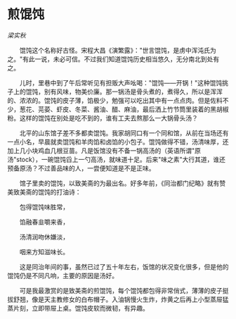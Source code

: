 # 煎馄饨

*梁实秋*

　　馄饨这个名称好古怪。宋程大昌《演繁露》："世言馄饨，是虏中浑沌氏为之。"有此一说，未必可信。不过我们知道馄饨历史相当悠久，无分南北到处有之。

　　儿时，里巷中到了午后常听见有担贩大声吆喝："馄饨——开锅！"这种馄饨挑子上的馄饨，别有风味，物美价廉。那一锅汤是骨头煮的，煮得久，所以是浑浑的、浓浓的。馄饨的皮子薄，馅极少，勉强可以吃出其中有一点点肉。但是佐料不少，葱花、芫荽、虾皮、冬菜、酱油、醋、麻油，最后洒上竹节筒里装着的黑胡椒粉。这样的馄饨在别处是吃不到的，谁有工夫去熬那么一大锅骨头汤？

　　北平的山东馆子差不多都卖馄饨。我家胡同口有一个同和馆，从前在当场还有一点小名，早晨就卖馄饨和羊肉馅和卤馅的小包子。馄饨做得不错，汤清味厚，还加上几小块鸡血几根豆苗。凡是饭馆没有不备一锅高汤的（英语所谓"原汤"stock），一碗馄饨舀上一勺高汤，就味道十足。后来"味之素"大行其道，谁还预备原汤？不过善品味的人，一尝便知道是不是正味。

　　馆子里卖的馄饨，以致美斋的为最出名。好多年前，《同治都门纪略》就有赞美致美斋的馄饨的打油诗：

　　包得馄饨味胜常，

　　馅融春韭嚼来香，

　　汤清润吻休嫌淡，

　　咽来方知滋味长。

　　这是同治年间的事，虽然已过了五十年左右，饭馆的状况变化很多，但是他的馄饨仍是不同凡响，主要的原因是汤好。

　　可是我最激赏的是致美斋的煎馄饨，每个馄饨都包得非常俏式，薄薄的皮子挺拔舒翘，像是天主教修女的白布帽子。入油锅慢火生炸，炸黄之后再上小型蒸屉猛蒸片刻，立即带屉上桌。馄饨皮软而微韧，有异趣。